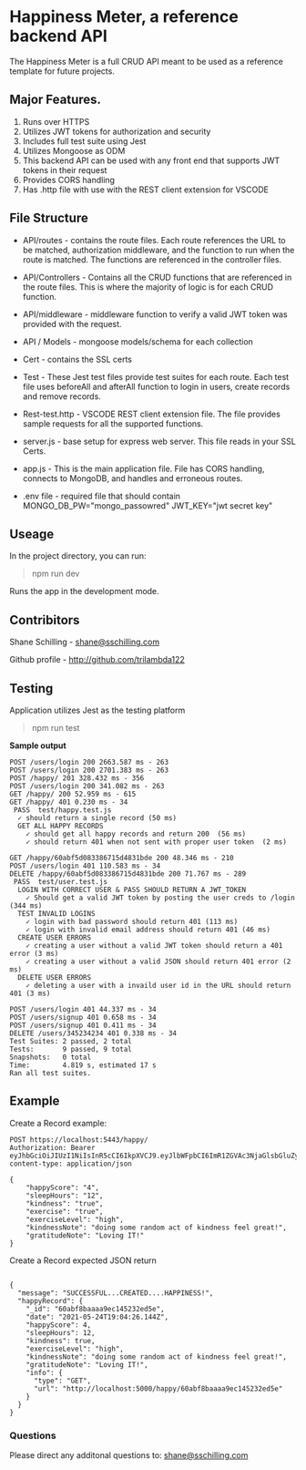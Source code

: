 # Happiness Meter, a reference backend API

The Happiness Meter is a full CRUD API meant to be used as a reference template for future projects.

## Major Features. 

1. Runs over HTTPS
2. Utilizes JWT tokens for authorization and security 
3. Includes full test suite using Jest 
4. Utilizes Mongoose as ODM 
5. This backend API  can be used with any front end that  supports JWT tokens in their request
6. Provides CORS handling
7. Has .http file with use with the REST client extension for VSCODE 



## File Structure 

 - API/routes  - contains the route files. Each route references the URL to be matched,  authorization middleware, and the function to run when the route is matched.  The functions are referenced in the controller files. 

- API/Controllers - Contains all the CRUD functions that are referenced in the route files.  This is where the majority of logic is for each CRUD function. 

- API/middleware - middleware function to verify a valid JWT token was provided with the request. 

- API / Models - mongoose models/schema for each collection 

- Cert - contains the SSL certs 

- Test - These Jest test files provide test suites for each route. Each test file uses beforeAll and afterAll function to login in users, create records and remove records. 

- Rest-test.http -  VSCODE REST client extension file. The file provides sample requests for all the supported functions. 

- server.js - base setup for express web server.  This file reads in your SSL Certs.  

- app.js - This is the main application file. File has CORS handling, connects to MongoDB, and handles and erroneous routes. 

- .env file -  required file that should contain
MONGO_DB_PW="mongo_passowred"
JWT_KEY="jwt secret key"

## Useage
In the project directory, you can run:

> npm run dev

Runs the app in the development mode.

## Contribitors
Shane Schilling - shane@sschilling.com

Github profile  - http://github.com/trilambda122

## Testing
Application utilizes Jest as the testing platform

> npm run test 

**Sample output** 
```
POST /users/login 200 2663.587 ms - 263
POST /users/login 200 2701.383 ms - 263
POST /happy/ 201 328.432 ms - 356
POST /users/login 200 341.082 ms - 263
GET /happy/ 200 52.959 ms - 615
GET /happy/ 401 0.230 ms - 34
 PASS  test/happy.test.js
  ✓ should return a single record (50 ms)
  GET ALL HAPPY RECORDS
    ✓ should get all happy records and return 200  (56 ms)
    ✓ should return 401 when not sent with proper user token  (2 ms)

GET /happy/60abf5d083386715d4831bde 200 48.346 ms - 210
POST /users/login 401 110.583 ms - 34
DELETE /happy/60abf5d083386715d4831bde 200 71.767 ms - 289
 PASS  test/user.test.js
  LOGIN WITH CORRECT USER & PASS SHOULD RETURN A JWT_TOKEN
    ✓ Should get a valid JWT token by posting the user creds to /login (344 ms)
  TEST INVALID LOGINS
    ✓ login with bad password should return 401 (113 ms)
    ✓ login with invalid email address should return 401 (46 ms)
  CREATE USER ERRORS
    ✓ creating a user without a valid JWT token should return a 401 error (3 ms)
    ✓ creating a user without a valid JSON should return 401 error (2 ms)
  DELETE USER ERRORS
    ✓ deleting a user with a invaild user id in the URL should return 401 (3 ms)

POST /users/login 401 44.337 ms - 34
POST /users/signup 401 0.658 ms - 34
POST /users/signup 401 0.411 ms - 34
DELETE /users/345234234 401 0.338 ms - 34
Test Suites: 2 passed, 2 total
Tests:       9 passed, 9 total
Snapshots:   0 total
Time:        4.819 s, estimated 17 s
Ran all test suites.
```


## Example 

Create a Record example:
```
POST https://localhost:5443/happy/
Authorization: Bearer eyJhbGciOiJIUzI1NiIsInR5cCI6IkpXVCJ9.eyJlbWFpbCI6ImR1ZGVAc3NjaGlsbGluZy5jb20iLCJ1c2VySWQiOiI2MDgzMGY0NmM5N2M2MjY2NTg2ZjM5ODAiLCJpYXQiOjE2MjE4ODI5NTEsImV4cCI6MTYyMTg4NjU1MX0.gm0w2VBOxePPh3d98QFx2zZ30JHqcBRIZKQFcSG1JGE
content-type: application/json

{
    "happyScore": "4",
    "sleepHours": "12",
    "kindness": "true",
    "exercise": "true",
    "exerciseLevel": "high",
    "kindnessNote": "doing some random act of kindness feel great!",
    "gratitudeNote": "Loving IT!"
} 
```

Create a Record expected JSON return
```

{
  "message": "SUCCESSFUL...CREATED....HAPPINESS!",
  "happyRecord": {
    "_id": "60abf8baaaa9ec145232ed5e",
    "date": "2021-05-24T19:04:26.144Z",
    "happyScore": 4,
    "sleepHours": 12,
    "kindness": true,
    "exerciseLevel": "high",
    "kindnessNote": "doing some random act of kindness feel great!",
    "gratitudeNote": "Loving IT!",
    "info": {
      "type": "GET",
      "url": "http://localhost:5000/happy/60abf8baaaa9ec145232ed5e"
    }
  }
}
```
### Questions
Please direct any additonal questions to: shane@sschilling.com

